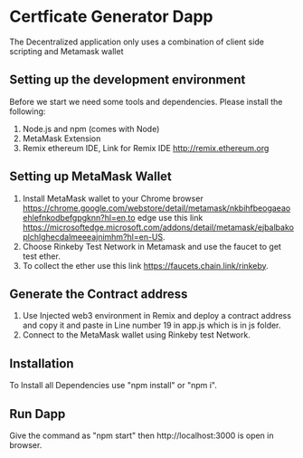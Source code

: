 # Certficate Generator Dapp
 The  Decentralized application only uses a combination of client side scripting and Metamask wallet

## Setting up the development environment 

Before we start we need some tools and dependencies. Please install the following:

1. Node.js and npm (comes with Node)
2. MetaMask Extension 
3. Remix ethereum IDE, Link for Remix IDE http://remix.ethereum.org

## Setting up MetaMask Wallet
1. Install MetaMask wallet to your Chrome browser https://chrome.google.com/webstore/detail/metamask/nkbihfbeogaeaoehlefnkodbefgpgknn?hl=en,to edge use this link https://microsoftedge.microsoft.com/addons/detail/metamask/ejbalbakoplchlghecdalmeeeajnimhm?hl=en-US.  
2. Choose Rinkeby Test Network in Metamask and use the faucet to get test ether. 
3. To collect the ether use this link https://faucets.chain.link/rinkeby.

## Generate the Contract address 
1. Use Injected web3 environment in Remix and deploy a contract address and copy it and paste in Line number 19 in app.js which is in js folder.
2. Connect to the MetaMask wallet using Rinkeby test Network.

## Installation
To Install all Dependencies use "npm install" or "npm i".

## Run Dapp
Give the command as "npm start" then http://localhost:3000 is open in browser. 







